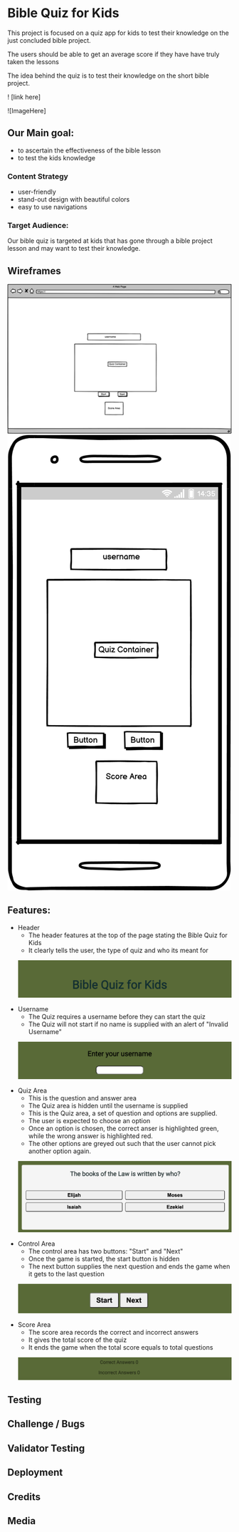 # Bible Quiz for Kids

This project is focused on a quiz app for kids to test their knowledge on the just concluded bible project.

<p> The users should be able to get an average score if they have have truly taken the lessons </p>
<p> The idea behind the quiz is to test their knowledge on the short bible project. </p>

! [link here]

![ImageHere]

## Our Main goal:
<ul>
<li> to ascertain the effectiveness of the bible lesson
<li> to test the kids knowledge
</ul>

### Content Strategy
<ul>
<li> user-friendly
<li> stand-out design with beautiful colors
<li> easy to use navigations
</ul>

### Target Audience:
Our bible quiz is targeted at kids that has gone through a bible project lesson and may want to test their knowledge.

## Wireframes
![Image Here](./docs/wireframes/web_wireframe.png)
![Image Here](./docs/wireframes/mobile_wireframe.png)

## Features:
<ul>
<li> Header
    <ul>
    <li>The header features at the top of the page stating the Bible Quiz for Kids</li>
    <li>It clearly tells the user, the type of quiz and who its meant for</li> 
    </ul>

![ImageHere](./docs/features/header.png)

<li> Username 
    <ul>
    <li>The Quiz requires a username before they can start the quiz</li>
    <li> The Quiz will not start if no name is supplied with an alert of "Invalid Username"</li>
    </ul>

![ImageHere](./docs/features/username.png)

<li> Quiz Area
    <ul>
    <li>This is the question and answer area</li>
    <li>The Quiz area is hidden until the username is supplied</li>
    <li>This is the Quiz area, a set of question and options are supplied.</li>
    <li> The user is expected to choose an option </li>
    <li> Once an option is chosen, the correct anser is highlighted green, while the wrong answer is highlighted red.</li>
    <li> The other options are greyed out such that the user cannot pick another option again.</li>
    </ul>

![ImageHere](./docs/features/quizarea.png)

<li> Control Area
    <ul>
    <li>The control area has two buttons: "Start" and "Next"</li>
    <li>Once the game is started, the start button is hidden</li>
    <li>The next button supplies the next question and ends the game when it gets to the last question</li>
    </ul>

![ImageHere](./docs/features/controlarea.png)

<li> Score Area
    <ul>
    <li>The score area records the correct and incorrect answers</li>
    <li> It gives the total score of the quiz</li>
    <li> It ends the game when the total score equals to total questions</li>
    </ul>

![ImageHere](./docs/features/scorearea.png)

</ul>

## Testing

## Challenge / Bugs

## Validator Testing

## Deployment

## Credits

## Media